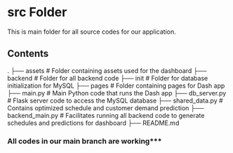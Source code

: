# src Folder 
This is main folder for all source codes for our application.

## Contents
.
├── assets               # Folder containing assets used for the dashboard
├── backend              # Folder for all backend code
├── init                 # Folder for database initialization for MySQL
├── pages                # Folder containing pages for Dash app
├── main.py              # Main Python code that runs the Dash app
├── db_server.py         # Flask server code to access the MySQL database
├── shared_data.py       # Contains optimized schedule and customer demand prediction
├── backend_main.py      # Facilitates running all backend code to generate schedules and predictions for dashboard
├── README.md

### All codes in our main branch are working***
